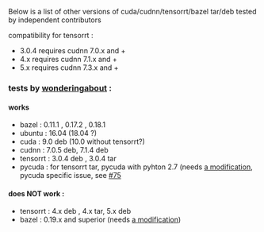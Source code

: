 Below is a list of other versions of cuda/cudnn/tensorrt/bazel tar/deb tested by independent contributors

compatibility for tensorrt : 
- 3.0.4 requires cudnn 7.0.x and +
- 4.x requires cudnn 7.1.x and +
- 5.x requires cudnn 7.3.x and +

### tests by [wonderingabout](https://github.com/wonderingabout/) :

#### works
- bazel : 0.11.1 , 0.17.2 , 0.18.1
- ubuntu : 16.04 (18.04 ?)
- cuda : 9.0 deb (10.0 without tensorrt?)
- cudnn : 7.0.5 deb, 7.1.4 deb
- tensorrt : 3.0.4 deb , 3.0.4 tar
- pycuda : for tensorrt tar, pycuda with pyhton 2.7 (needs [a modification](http://0561blue.tistory.com/m/13?category=627413), pycuda specific issue, see [#75](https://github.com/Tencent/PhoenixGo/issues/75)

#### does NOT work : 
- tensorrt : 4.x deb , 4.x tar, 5.x deb
- bazel : 0.19.x and superior (needs [a modification](https://github.com/tensorflow/tensorflow/issues/23401))
